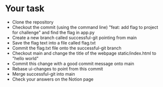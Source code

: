 # Your task
 
 * Clone the repository
 * Checkout the commit (using the command line) "feat: add flag to project for challenge" and find the flag in app.py
 * Create a new branch called successful-git pointing from main
 * Save the flag text into a file called flag.txt
 * Commit the flag.txt file onto the successful-git branch
 * Checkout main and change the title of the webpage static/index.html to "hello world"
 * Commit this change with a good commit message onto main
 * Rebase ui-changes to point from this commit
 * Merge successful-git into main
 * Check your answers on the Notion page